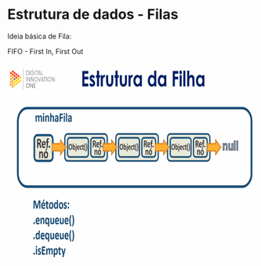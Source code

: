 # Estrutura de dados - Filas

<p> Ideia básica de Fila: </p>

<p> FIFO - First In, First Out</p>

<img src="https://github.com/alfeups/everis-bootcamp/blob/master/estrutura-de-dados/imgs/img8.png" height="400" width="650" >
